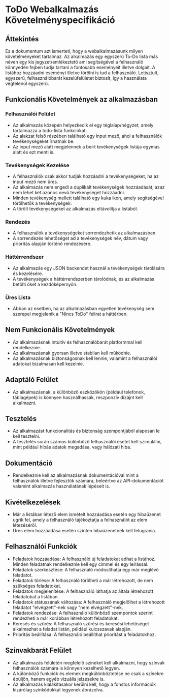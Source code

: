 # ToDo Webalkalmazás Követelményspecifikáció

## Áttekintés

Ez a dokumentum azt ismerteti, hogy a webalkalmazásunk milyen követelményeket tartalmaz. Az alkalmazás egy egyszerű To-Do lista más néven egy kis jegyzet/emlékeztető ami segítségével a felhasználó könnyedén fejben tudja tartani a fontosabb eseményeit illetve dolgait. A listához hozzáadni eseményt illetve törölni is tud a felhasználó. Letisztult, egyszerű, felhasználóbarát kezelúfelületet biztosít, így a használata végtelenül egyszerű.

## Funkcionális Követelmények az alkalmazásban

### Felhasználói Felület

- Az alkalmazás közepén helyezkedik el egy téglalap/négyzet, amely tartalmazza a todo-lista funkciókat.
- Az alakzat felső részében található egy input mező, ahol a felhasználók tevékenységeket írhatnak be.
- Az input mező alatt megjelennek a beírt tevékenységek listája egymás alatt és ezt menti is.

### Tevékenységek Kezelése

- A felhasználók csak akkor tudják hozzáadni a tevékenységeket, ha az input mező nem üres.
- Az alkalmazás nem engedi a duplikált tevékenységek hozzáadását, azaz nem lehet két azonos nevű tevékenységet hozzáadni.
- Minden tevékenység mellett található egy kuka ikon, amely segítségével törölhetők a tevékenységek.
- A törölt tevékenységeket az alkalmazás eltávolítja a listából.

### Rendezés

- A felhasználók a tevékenységeket sorrendezhetik az alkalmazásban.
- A sorrendezés lehetőséget ad a tevékenységek név, dátum vagy prioritás alapján történő rendezésére.

### Háttérrendszer

- Az alkalmazás egy JSON backendet használ a tevékenységek tárolására és kezelésére.
- A tevékenységek a háttérrendszerben tárolódnak, és az alkalmazás betölti őket a kezdőképernyőn.

### Üres Lista

- Abban az esetben, ha az alkalmazásban egyetlen tevékenység sem szerepel megjelenik a "Nincs ToDo" felirat a háttérben.

## Nem Funkcionális Követelmények

- Az alkalmazásnak intuitív és felhasználóbarát platformmal kell rendelkeznie.
- Az alkalmazásnak gyorsan illetve stabilan kell működnie.
- Az alkalmazásnak biztonságosnak kell lennie, valamint a felhasználói adatokat bizalmasan kell kezelnie.

## Adaptáló Felület

- Az alkalmazásnak, a különböző eszközökön (például telefonok, táblagépek) is könnyen használhassák, reszponzív dizájnt kell alkalmazni.

## Tesztelés

- Az alkalmazást funkcionalitás és biztonság szempontjából alaposan le kell tesztelni.
- A tesztelés során számos különböző felhasználói esetet kell szimulálni, mint például hibás adatok megadása, vagy hálózati hiba.

## Dokumentáció

- Rendelkeznie kell az alkalmazásnak dokumentációval mint a felhasználók illetve fejlesztők számára, beleértve az API-dokumentációt valamint alkalmazás használatának lépéseit is.

## Kivételkezelések

- Már a listában létező elem ismételt hozzáadása esetén egy hibaüzenet ugrik fel, amely a felhasználó tájékoztatja a felhasználót az elem létezéséről.
- Üres elem hozzáadása esetén szinten hibaüzenetnek kell felugrania.

## Felhasználói Funkciók

- Feladatok hozzáadása: A felhasználó új feladatokat adhat a listához. Minden feladatnak rendelkeznie kell egy címmel és egy leírással.
- Feladatok szerkesztése: A felhasználó módosíthatja egy már meglévő feladatot.
- Feladatok törlése: A felhasználó törölheti a már létrehozott, de nem szükséges feladatokat.
- Feladatok megjelenítése: A felhasználó láthatja az általa létrehozott feladatokat a listában.
- Feladatok státuszának változása: A felhasználó megjelölhet a létrehozott feladatot "elvégzett"-nek vagy "nem elvégzett"-nek.
- Feladatok rendezése: A felhasználó különböző szempontok szerint rendezheti a már korábban létrehozott feladatokat.
- Keresés és szűrés: A felhasználó szűrési és keresési lehetőséget alkalmazhat a feladat listán, például kulcsszavak alapján.
- Prioritás beállítása: A felhasználó beállíthat prioritást a feladatokhoz.

## Színvakbarát Felület

- Az alkalmazás felületén megfelelő színeket kell alkalmazni, hogy színvak felhasználók számára is könnyen kezelhető legyen.
- A különböző funkciók és elemek megkülönböztetése ne csak a színekre épüljön, hanem egyéb vizuális jelzésekre is.
- Az alkalmazás kialakításakor kerülni kell, hogy a fonstos információk kizárólag színkódokkal legyenek ábrázolva.